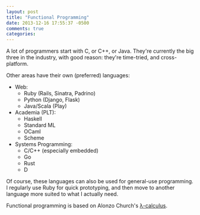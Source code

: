 ```yaml
---
layout: post
title: "Functional Programming"
date: 2013-12-16 17:55:37 -0500
comments: true
categories: 
---
```


A lot of programmers start with C, or C++, or Java. They're currently the big three in the industry, with good reason: they're time-tried, and cross-platform.  

Other areas have their own (preferred) languages:

- Web:
	- Ruby (Rails, Sinatra, Padrino)
	- Python (Django, Flask)
	- Java/Scala (Play)
- Academia (PLT): 
	- Haskell
	- Standard ML
	- OCaml
	- Scheme
- Systems Programming:
	- C/C++ (especially embedded)
	- Go
	- Rust
	- D

Of course, these languages can also be used for general-use programming. I regularly use Ruby for quick prototyping, and then move to another language more suited to what I actually need.

Functional programming is based on Alonzo Church's [λ-calculus](http://en.wikipedia.org/wiki/Lambda_calculus).


